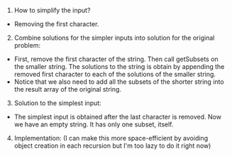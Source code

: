 1. How to simplify the input?
- Removing the first character.
2. Combine solutions for the simpler inputs into solution for the original problem:
- First, remove the first character of the string. Then call getSubsets on the smaller string. The solutions to the string is obtain by appending the removed first character to each of the solutions of the smaller string.
- Notice that we also need to add all the subsets of the shorter string into the result array of the original string.
3. Solution to the simplest input:
- The simplest input is obtained after the last character is removed. Now we have an empty string. It has only one subset, itself.
4. Implementation: (I can make this more space-efficient by avoiding object creation in each recursion but I'm too lazy to do it right now) 